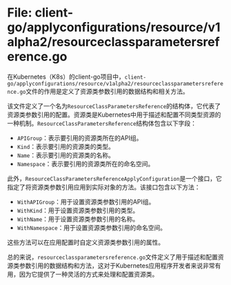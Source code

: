 # File: client-go/applyconfigurations/resource/v1alpha2/resourceclassparametersreference.go

在Kubernetes（K8s）的client-go项目中，`client-go/applyconfigurations/resource/v1alpha2/resourceclassparametersreference.go`文件的作用是定义了资源类参数引用的数据结构和相关方法。

该文件定义了一个名为`ResourceClassParametersReference`的结构体，它代表了资源类参数引用的配置。资源类是Kubernetes中用于描述和配置不同类型资源的一种机制。`ResourceClassParametersReference`结构体包含以下字段：

- `APIGroup`：表示要引用的资源类所在的API组。
- `Kind`：表示要引用的资源类的类型。
- `Name`：表示要引用的资源类的名称。
- `Namespace`：表示要引用的资源类所在的命名空间。

此外，`ResourceClassParametersReferenceApplyConfiguration`是一个接口，它指定了将资源类参数引用应用到实际对象的方法。该接口包含以下方法：

- `WithAPIGroup`：用于设置资源类参数引用的API组。
- `WithKind`：用于设置资源类参数引用的类型。
- `WithName`：用于设置资源类参数引用的名称。
- `WithNamespace`：用于设置资源类参数引用的命名空间。

这些方法可以在应用配置时自定义资源类参数引用的属性。

总的来说，`resourceclassparametersreference.go`文件定义了用于描述和配置资源类参数引用的数据结构和方法，这对于Kubernetes应用程序开发者来说非常有用，因为它提供了一种灵活的方式来处理和配置资源类。

